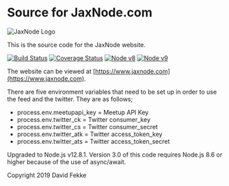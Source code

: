# Source for JaxNode.com

![JaxNode Logo](https://www.jaxnode.com/images/jaxnodejs.png)

This is the source code for the JaxNode website.

[![Build Status](https://travis-ci.org/davidfekke/jaxnode.svg?branch=release)](https://travis-ci.org/davidfekke/jaxnode)
[![Coverage Status](https://coveralls.io/repos/github/davidfekke/jaxnode/badge.svg?branch=master)](https://coveralls.io/github/davidfekke/jaxnode?branch=master)
[![Node v8](http://img.shields.io/badge/node-v10.15.3-brightgreen.svg)](https://nodejs.org)
[![Node v9](http://img.shields.io/badge/node-v12.8.1-brightgreen.svg)](https://nodejs.org)

The website can be viewed at [https://www.jaxnode.com](https://www.jaxnode.com).

There are five environment variables that need to be set up in order to use the feed and the twitter.
They are as follows;

* process.env.meetupapi_key = Meetup API Key
* process.env.twitter_ck = Twitter consumer_key
* process.env.twitter_cs = Twitter consumer_secret
* process.env.twitter_atk = Twitter access_token_key
* process.env.twitter_ats = Twitter access_token_secret

Upgraded to Node.js v12.8.1. Version 3.0 of this code requires Node.js 8.6 or higher because of the use of async/await.

Copyright 2019 David Fekke
